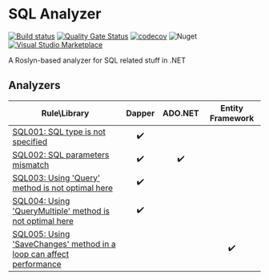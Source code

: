 # SQL Analyzer

[![Build status](https://ci.appveyor.com/api/projects/status/wbpd1xk21drdqy0t?svg=true)](https://ci.appveyor.com/project/olsh/sql-analyzer-net)
[![Quality Gate Status](https://sonarcloud.io/api/project_badges/measure?project=sql-analyzer-net&metric=alert_status)](https://sonarcloud.io/dashboard?id=sql-analyzer-net)
[![codecov](https://codecov.io/gh/olsh/sql-analyzer-net/branch/master/graph/badge.svg)](https://codecov.io/gh/olsh/sql-analyzer-net)
![Nuget](https://img.shields.io/nuget/v/SqlAnalyzer.Net)
[![Visual Studio Marketplace](https://img.shields.io/vscode-marketplace/v/olsh.sqlanalyzer.svg)](https://marketplace.visualstudio.com/items?itemName=olsh.sqlanalyzer)


A Roslyn-based analyzer for SQL related stuff in .NET

## Analyzers

| Rule\Library                                                                           |       Dapper       |       ADO.NET      |  Entity Framework  |
|----------------------------------------------------------------------------------------|:------------------:|:------------------:|:------------------:|
| [SQL001: SQL type is not specified](rules/SQL001.md)                                   | :heavy_check_mark: |                    |                    |
| [SQL002: SQL parameters mismatch](rules/SQL002.md)                                     | :heavy_check_mark: | :heavy_check_mark: |                    |
| [SQL003: Using 'Query' method is not optimal here](rules/SQL003.md)                    | :heavy_check_mark: |                    |                    |
| [SQL004: Using 'QueryMultiple' method is not optimal here](rules/SQL004.md)            | :heavy_check_mark: |                    |                    |
| [SQL005: Using 'SaveChanges' method in a loop can affect performance](rules/SQL005.md) |                    |                    | :heavy_check_mark: |